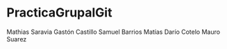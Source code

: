 # PracticaGrupalGit
Mathias Saravia
Gastón Castillo
Samuel Barrios
Matías Darío Cotelo
Mauro Suarez 